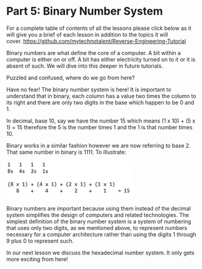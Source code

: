 # Part 5: Binary Number System

For a complete table of contents of all the lessons please click below as it will give you a brief of each lesson in addition to the topics it will cover.&nbsp;https://github.com/mytechnotalent/Reverse-Engineering-Tutorial

Binary numbers are what define the core of a computer. A bit within a computer is either on or off. A bit has either electricity turned on to it or it is absent of such. We will dive into this deeper in future tutorials.&nbsp;

Puzzled and confused, where do we go from here?

Have no fear! The binary number system is here! It is important to understand that in binary, each column has a value two times the column to its right and there are only two digits in the base which happen to be 0 and 1.

In decimal, base 10, say we have the number 15 which means (1 x 10) + (5 x 1) = 15 therefore the 5 is the number times 1 and the 1 is that number times 10.

Binary works in a similar fashion however we are now referring to base 2. That same number in binary is 1111. To illustrate:&nbsp;

<div class="slate-resizable-image-embed slate-image-embed__resize-full-width"><img src="/imgs/1520526607781.jpg"/></div>

Binary numbers are important because using them instead of the decimal system simplifies the design of computers and related technologies. The simplest definition of the binary number system is a system of numbering that uses only two digits, as we mentioned above, to represent numbers necessary for a computer architecture&nbsp;rather than using the digits 1 through 9 plus 0 to represent such.

In our next lesson we discuss the hexadecimal number system. It only gets more exciting from here!